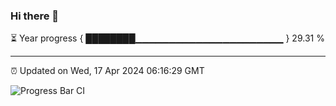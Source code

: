 ### Hi there 👋

⏳ Year progress { ████████▁▁▁▁▁▁▁▁▁▁▁▁▁▁▁▁▁▁▁▁▁▁ } 29.31 %

---

⏰ Updated on Wed, 17 Apr 2024 06:16:29 GMT

![Progress Bar CI](https://github.com/ErickDaniel7/year-progress/workflows/Progress%20Bar%20CI/badge.svg)
